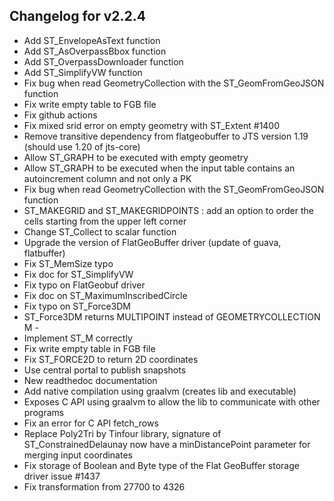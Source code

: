 ## Changelog for v2.2.4

- Add ST_EnvelopeAsText function
- Add ST_AsOverpassBbox function
- Add ST_OverpassDownloader function
- Add ST_SimplifyVW function
- Fix bug when read GeometryCollection with the ST_GeomFromGeoJSON function
- Fix write empty table to FGB file
- Fix github actions
- Fix mixed srid error on empty geometry with ST_Extent #1400
- Remove transitive dependency from flatgeobuffer to JTS version 1.19 (should use 1.20 of jts-core)
- Allow ST_GRAPH to be executed with empty geometry
- Allow ST_GRAPH to be executed when the input table contains an autoincrement column and not only a PK
- Fix bug when read GeometryCollection with the ST_GeomFromGeoJSON function 
- ST_MAKEGRID and ST_MAKEGRIDPOINTS : add an option to order the cells starting from the upper left corner 
- Change ST_Collect to scalar function
- Upgrade the version of FlatGeoBuffer driver (update of guava, flatbuffer)
- Fix ST_MemSize typo
- Fix doc for ST_SimplifyVW
- Fix typo on FlatGeobuf driver
- Fix doc on ST_MaximumInscribedCircle
- Fix typo on ST_Force3DM
- ST_Force3DM returns MULTIPOINT instead of GEOMETRYCOLLECTION M - 
- Implement ST_M correctly
- Fix write empty table in FGB file
- Fix ST_FORCE2D to return 2D coordinates
- Use central portal to publish snapshots
- New readthedoc documentation
- Add native compilation using graalvm (creates lib and executable)
- Exposes C API using graalvm to allow the lib to communicate with other programs 
- Fix an error for C API fetch_rows
- Replace Poly2Tri by Tinfour library, signature of ST_ConstrainedDelaunay now have a minDistancePoint parameter for merging input coordinates
- Fix storage of Boolean and Byte type of the Flat GeoBuffer storage driver issue #1437
- Fix transformation from 27700 to 4326